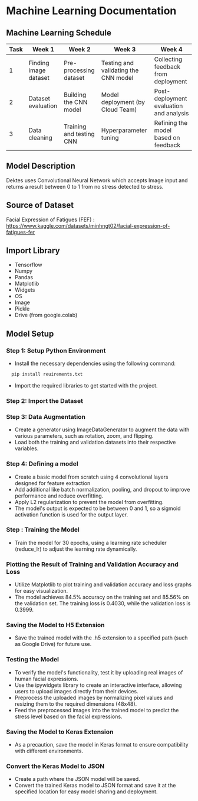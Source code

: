 # Machine Learning Documentation

## Machine Learning Schedule

| Task     | Week 1                 | Week 2                   | Week 3                               | Week 4                                  |
| -------- | ---------------------- | ------------------------ | ------------------------------------ | --------------------------------------- |
| 1   | Finding image dataset  | Pre-processing dataset   | Testing and validating the CNN model | Collecting feedback from deployment     |
| 2   | Dataset evaluation     | Building the CNN model   | Model deployment (by Cloud Team)     | Post-deployment evaluation and analysis |
| 3   | Data cleaning          | Training and testing CNN | Hyperparameter tuning                | Refining the model based on feedback    |


## Model Description
Dektes uses Convolutional Neural Network which accepts Image input and returns a result between 0 to 1 from no stress detected to stress.



## Source of Dataset
Facial Expression of Fatigues (FEF) : https://www.kaggle.com/datasets/minhngt02/facial-expression-of-fatigues-fer



## Import Library
- Tensorflow
- Numpy
- Pandas
- Matplotlib
- Widgets
- OS
- Image
- Pickle
- Drive (from google.colab)


## Model Setup

### Step 1: Setup Python Environment
-  Install the necessary dependencies using the following command:
```python
  pip install reuirements.txt
```
-  Import the required libraries to get started with the project.


### Step 2: Import the Dataset



### Step 3: Data Augmentation
- Create a generator using ImageDataGenerator to augment the data with various parameters, such as rotation, zoom, and flipping.
- Load both the training and validation datasets into their respective variables.


### Step 4: Defining a model
- Create a basic model from scratch using 4 convolutional layers designed for feature extraction
- Add additional like batch normalization, pooling, and dropout to improve performance and reduce overfitting.
- Apply L2 regularization to prevent the model from overfitting.
- The model's output is expected to be between 0 and 1, so a sigmoid activation function is used for the output layer.


### Step : Training the Model
- Train the model for 30 epochs, using a learning rate scheduler (reduce_lr) to adjust the learning rate dynamically.


### Plotting the Result of Training and Validation Accuracy and Loss
- Utilize Matplotlib to plot training and validation accuracy and loss graphs for easy visualization.
- The model achieves 84.5% accuracy on the training set and 85.56% on the validation set. The training loss is 0.4030, while the validation loss is 0.3999.


### Saving the Model to H5 Extension 
- Save the trained model with the .h5 extension to a specified path (such as Google Drive) for future use.

### Testing the Model
- To verify the model's functionality, test it by uploading real images of human facial expressions.
- Use the ipywidgets library to create an interactive interface, allowing users to upload images directly from their devices.
- Preprocess the uploaded images by normalizing pixel values and resizing them to the required dimensions (48x48).
- Feed the preprocessed images into the trained model to predict the stress level based on the facial expressions.

### Saving the Model to Keras Extension 
- As a precaution, save the model in Keras format to ensure compatibility with different environments.

### Convert the Keras Model to JSON 
- Create a path where the JSON model will be saved.
- Convert the trained Keras model to JSON format and save it at the specified location for easy model sharing and deployment.
